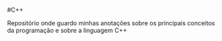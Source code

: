 #C++

Repositório onde guardo minhas anotações sobre os principais conceitos da programação e sobre a linguagem C++

